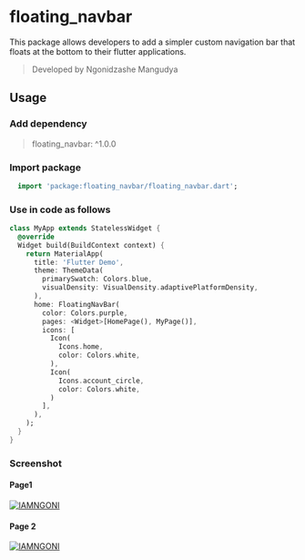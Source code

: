 # floating_navbar

This package allows developers to add a simpler custom navigation bar that floats at the bottom to their flutter applications.

> Developed by Ngonidzashe Mangudya

## Usage
### Add dependency
> floating_navbar: ^1.0.0

### Import package
```dart
  import 'package:floating_navbar/floating_navbar.dart';
```

### Use in code as follows
```dart
class MyApp extends StatelessWidget {
  @override
  Widget build(BuildContext context) {
    return MaterialApp(
      title: 'Flutter Demo',
      theme: ThemeData(
        primarySwatch: Colors.blue,
        visualDensity: VisualDensity.adaptivePlatformDensity,
      ),
      home: FloatingNavBar(
        color: Colors.purple,
        pages: <Widget>[HomePage(), MyPage()],
        icons: [
          Icon(
            Icons.home,
            color: Colors.white,
          ),
          Icon(
            Icons.account_circle,
            color: Colors.white,
          )
        ],
      ),
    );
  }
}
```

### Screenshot
#### Page1
[![IAMNGONI](https://storage.googleapis.com/file-in.appspot.com/files/Pqb4OH8A1z.png)](https://github.com/iamngoni)
#### Page 2
[![IAMNGONI](https://storage.googleapis.com/file-in.appspot.com/files/yBC2kuJI_h.png)](https://github.com/iamngoni)